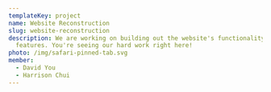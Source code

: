 ```yaml
---
templateKey: project
name: Website Reconstruction
slug: website-reconstruction
description: We are working on building out the website's functionality and
  features. You're seeing our hard work right here!
photo: /img/safari-pinned-tab.svg
member:
  - David You
  - Harrison Chui
---
```

